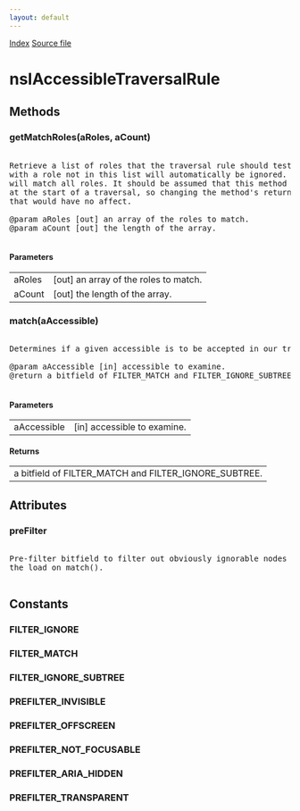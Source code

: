 ```yaml
---
layout: default
---
```

<div id='links'><a href="../index.html">Index</a>
<a href="http://dxr.mozilla.org/mozilla-central/source/accessible/interfaces/nsIAccessiblePivot.idl">Source file</a>
</div>

# nsIAccessibleTraversalRule #

## Methods ##

### getMatchRoles(aRoles, aCount) ###
<pre>  
Retrieve a list of roles that the traversal rule should test for. Any node  
with a role not in this list will automatically be ignored. An empty list  
will match all roles. It should be assumed that this method is called once  
at the start of a traversal, so changing the method's return result after  
that would have no affect.  
  
@param aRoles [out] an array of the roles to match.  
@param aCount [out] the length of the array.  
  
</pre>
#### Parameters ####

<table>

<tr>
<td>aRoles</td>
<td>[out] an array of the roles to match.  
</td>
</tr>

<tr>
<td>aCount</td>
<td>[out] the length of the array.  
</td>
</tr>

</table>

### match(aAccessible) ###
<pre>  
Determines if a given accessible is to be accepted in our traversal rule  
  
@param aAccessible [in] accessible to examine.  
@return a bitfield of FILTER_MATCH and FILTER_IGNORE_SUBTREE.  
  
</pre>
#### Parameters ####

<table>

<tr>
<td>aAccessible</td>
<td>[in] accessible to examine.  
</td>
</tr>

</table>

#### Returns ####

<table>

<tr>
<td>a bitfield of FILTER_MATCH and FILTER_IGNORE_SUBTREE.  
</td>
</tr>

</table>

## Attributes ##

### preFilter ###
<pre>  
Pre-filter bitfield to filter out obviously ignorable nodes and lighten  
the load on match().  
  
</pre>
## Constants ##

### FILTER_IGNORE ###

### FILTER_MATCH ###

### FILTER_IGNORE_SUBTREE ###

### PREFILTER_INVISIBLE ###

### PREFILTER_OFFSCREEN ###

### PREFILTER_NOT_FOCUSABLE ###

### PREFILTER_ARIA_HIDDEN ###

### PREFILTER_TRANSPARENT ###
